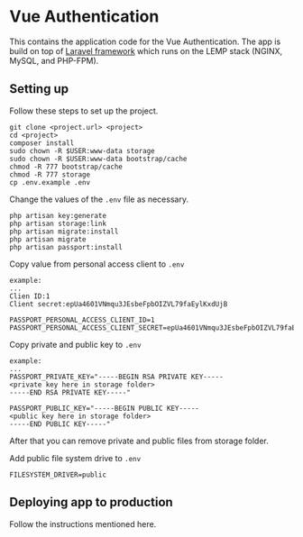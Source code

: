 # Vue Authentication

This contains the application code for the Vue Authentication. The app is build on top of [Laravel framework](http://laravel.com/docs) which runs on the LEMP stack (NGINX, MySQL, and PHP-FPM).

## Setting up

Follow these steps to set up the project.

```
git clone <project.url> <project>
cd <project>
composer install
sudo chown -R $USER:www-data storage
sudo chown -R $USER:www-data bootstrap/cache
chmod -R 777 bootstrap/cache
chmod -R 777 storage
cp .env.example .env
```
Change the values of the `.env` file as necessary.
```
php artisan key:generate
php artisan storage:link
php artisan migrate:install
php artisan migrate
php artisan passport:install
```
Copy value from personal access client to `.env`
```
example:
...
Clien ID:1
Client secret:epUa4601VNmqu3JEsbeFpbOIZVL79faEylKxdUjB

PASSPORT_PERSONAL_ACCESS_CLIENT_ID=1
PASSPORT_PERSONAL_ACCESS_CLIENT_SECRET=epUa4601VNmqu3JEsbeFpbOIZVL79faEylKxdUjB
```
Copy private and public key to `.env`
```
example:
...
PASSPORT_PRIVATE_KEY="-----BEGIN RSA PRIVATE KEY-----
<private key here in storage folder>
-----END RSA PRIVATE KEY-----"

PASSPORT_PUBLIC_KEY="-----BEGIN PUBLIC KEY-----
<public key here in storage folder>
-----END PUBLIC KEY-----"
```
After that you can remove private and public files from storage folder.

Add public file system drive to `.env`
```
FILESYSTEM_DRIVER=public
```

## Deploying app to production

Follow the instructions mentioned here.
